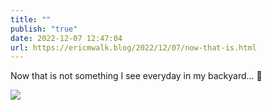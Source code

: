 ```yaml
---
title: ""
publish: "true"
date: 2022-12-07 12:47:04
url: https://ericmwalk.blog/2022/12/07/now-that-is.html
---
```


Now that is not something I see everyday in my backyard… 🦊


![](https://ericmwalk.blog/uploads/2022/2be6621c4d.jpg)